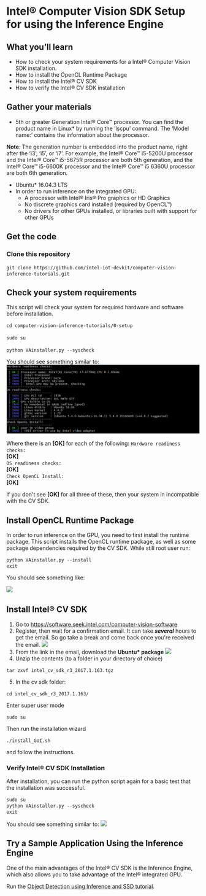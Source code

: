 # Intel® Computer Vision SDK Setup for using the Inference Engine

## What you’ll learn
  * How to check your system requirements for a Intel® Computer Vision SDK installation.
  * How to install the OpenCL Runtime Package
  * How to install the Intel® CV SDK 
  * How to verify the Intel® CV SDK installation 

## Gather your materials
  * 5th or greater Generation Intel® Core™ processor. You can find the product name in Linux\* by running the ‘lscpu’ command. The ‘Model name:’ contains the information about the processor.

**Note**: The generation number is embedded into the product name, right after the ‘i3’, ‘i5’, or ‘i7’.  For example, the Intel® Core™ i5-5200U processor and the Intel® Core™ i5-5675R processor are both 5th generation, and the Intel® Core™ i5-6600K processor and the Intel® Core™ i5 6360U processor are both 6th generation.

  * Ubuntu\* 16.04.3 LTS
  * In order to run inference on the integrated GPU:  
	* A processor with Intel® Iris® Pro graphics or HD Graphics 
	* No discrete graphics card installed (required by OpenCL™)
	* No drivers for other GPUs installed, or libraries built with support for other GPUs 

## Get the code
### Clone this repository
```
git clone https://github.com/intel-iot-devkit/computer-vision-inference-tutorials.git
```
	
## Check your system requirements
This script will check your system for required hardware and software before installation.
```
cd computer-vision-inference-tutorials/0-setup

sudo su

python VAinstaller.py --syscheck

```
You should see something similar to:
![](images/sys-check-1.jpg)

Where there is an **[OK]** for each of the following:
```Hardware readiness checks:```  
**[OK]**  
```OS readiness checks:```  
**[OK]**  
```Check OpenCL Install:```  
**[OK]**  

If you don't see **[OK]** for all three of these, then your system in incompatible with the CV SDK.

## Install OpenCL Runtime Package
In order to run inference on the GPU, you need to first install the runtime package. This script installs the OpenCL runtime package, as well as some package dependencies required by the CV SDK. While still root user run:
```
python VAinstaller.py --install
exit
```
You should see something like:

![](images/install-screen-1.jpg)

## Install Intel® CV SDK
1. Go to https://software.seek.intel.com/computer-vision-software
2. Register, then wait for a confirmation email.  It can take *__several__* hours to get the email. So go take a break and come back once you're received the email. 
![](images/email-confirmation.jpg)
3. From the link in the email, download the __Ubuntu* package__
![](images/download-page-1.jpg)
4. Unzip the contents (to a folder in your directory of choice)
```
tar zxvf intel_cv_sdk_r3_2017.1.163.tgz
```

5. In the cv sdk folder: 
```
cd intel_cv_sdk_r3_2017.1.163/
```
Enter super user mode  
```
sudo su
```
Then run the installation wizard  
```
./install_GUI.sh
```
and follow the instructions.

### Verify Intel® CV SDK Installation
After installation, you can run the python script again for a basic test that the installation was successful.

```
sudo su
python VAinstaller.py --syscheck
exit
```
You should see something similar to:
![](images/sys-check-2.jpg)

## Try a Sample Application Using the Inference Engine
One of the main advantages of the Intel® CV SDK is the Inference Engine, which also allows you to take advantage of the Intel® integrated GPU.  

Run the [Object Detection using Inference and SSD tutorial](../1-object-detection-ssd).



